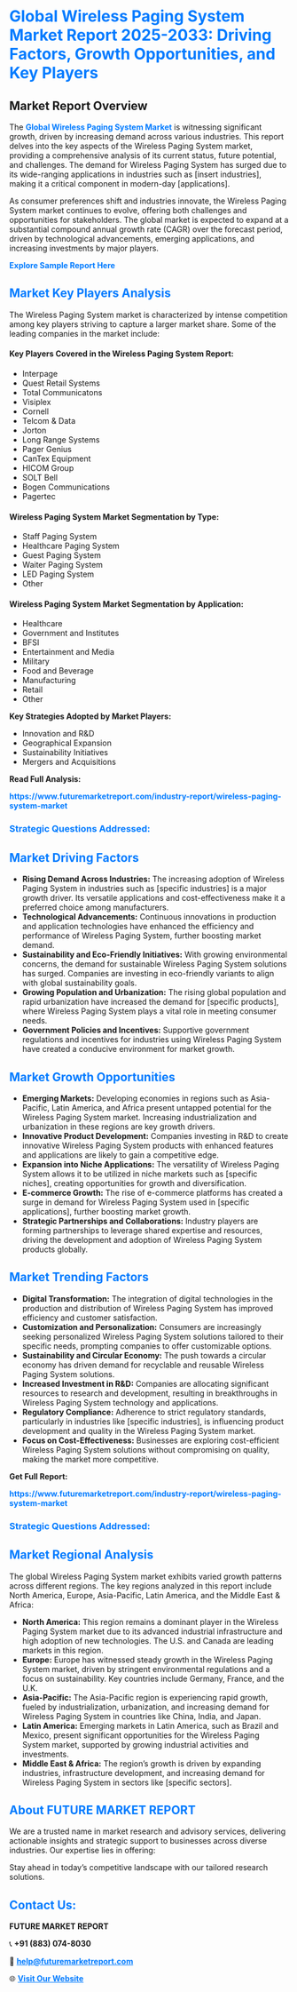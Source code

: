 <h1 style="color: #007BFF;">Global Wireless Paging System Market Report 2025-2033: Driving Factors, Growth Opportunities, and Key Players</h1>

<section id="overview">
<h2>Market Report Overview</h2>
<p>The <a href="https://www.futuremarketreport.com/industry-report/wireless-paging-system-market" style="color: #007BFF; text-decoration: none;"><strong>Global Wireless Paging System Market</strong></a> is witnessing significant growth, driven by increasing demand across various industries. This report delves into the key aspects of the Wireless Paging System market, providing a comprehensive analysis of its current status, future potential, and challenges. The demand for Wireless Paging System has surged due to its wide-ranging applications in industries such as [insert industries], making it a critical component in modern-day [applications].</p>
<p>As consumer preferences shift and industries innovate, the Wireless Paging System market continues to evolve, offering both challenges and opportunities for stakeholders. The global market is expected to expand at a substantial compound annual growth rate (CAGR) over the forecast period, driven by technological advancements, emerging applications, and increasing investments by major players.</p>
</section>

<section id="overview">
<p><a href="https://www.futuremarketreport.com/request-sample/reportId=115947" style="color: #007BFF; text-decoration: none;"><strong>Explore Sample Report Here</strong></a></p>
</section>

<section id="key-players">
<h2 style="color: #007BFF;">Market Key Players Analysis</h2>
<p>The Wireless Paging System market is characterized by intense competition among key players striving to capture a larger market share. Some of the leading companies in the market include:</p>
<h4>Key Players Covered in the Wireless Paging System Report:</h4>
<ul><li>Interpage</li><li>Quest Retail Systems</li><li>Total Communicatons</li><li>Visiplex</li><li>Cornell</li><li>Telcom &amp; Data</li><li>Jorton</li><li>Long Range Systems</li><li>Pager Genius</li><li>CanTex Equipment</li><li>HICOM Group</li><li>SOLT Bell</li><li>Bogen Communications</li><li>Pagertec</li></ul>
<h4>Wireless Paging System Market Segmentation by Type:</h4>
<ul><li>Staff Paging System</li><li>Healthcare Paging System</li><li>Guest Paging System</li><li>Waiter Paging System</li><li>LED Paging System</li><li>Other</li></ul>

<h4>Wireless Paging System Market Segmentation by Application:</h4>
<ul><li>Healthcare</li><li>Government and Institutes</li><li>BFSI</li><li>Entertainment and Media</li><li>Military</li><li>Food and Beverage</li><li>Manufacturing</li><li>Retail</li><li>Other</li></ul>
<p><strong>Key Strategies Adopted by Market Players:</strong></p>
<ul>
<li>Innovation and R&D</li>
<li>Geographical Expansion</li>
<li>Sustainability Initiatives</li>
<li>Mergers and Acquisitions</li>
</ul>
</section>

<section>
<p><strong>Read Full Analysis: </strong></p><a href="https://www.futuremarketreport.com/industry-report/wireless-paging-system-market" style="color: #007BFF; text-decoration: none;"><strong>https://www.futuremarketreport.com/industry-report/wireless-paging-system-market</strong></a>
<h3 style="color: #007BFF;">Strategic Questions Addressed:</h3>
</section>

<section id="driving-factors">
<h2 style="color: #007BFF;">Market Driving Factors</h2>
<ul>
<li><strong>Rising Demand Across Industries:</strong> The increasing adoption of Wireless Paging System in industries such as [specific industries] is a major growth driver. Its versatile applications and cost-effectiveness make it a preferred choice among manufacturers.</li>
<li><strong>Technological Advancements:</strong> Continuous innovations in production and application technologies have enhanced the efficiency and performance of Wireless Paging System, further boosting market demand.</li>
<li><strong>Sustainability and Eco-Friendly Initiatives:</strong> With growing environmental concerns, the demand for sustainable Wireless Paging System solutions has surged. Companies are investing in eco-friendly variants to align with global sustainability goals.</li>
<li><strong>Growing Population and Urbanization:</strong> The rising global population and rapid urbanization have increased the demand for [specific products], where Wireless Paging System plays a vital role in meeting consumer needs.</li>
<li><strong>Government Policies and Incentives:</strong> Supportive government regulations and incentives for industries using Wireless Paging System have created a conducive environment for market growth.</li>
</ul>
</section>

<section id="growth-opportunities">
<h2 style="color: #007BFF;">Market Growth Opportunities</h2>
<ul>
<li><strong>Emerging Markets:</strong> Developing economies in regions such as Asia-Pacific, Latin America, and Africa present untapped potential for the Wireless Paging System market. Increasing industrialization and urbanization in these regions are key growth drivers.</li>
<li><strong>Innovative Product Development:</strong> Companies investing in R&D to create innovative Wireless Paging System products with enhanced features and applications are likely to gain a competitive edge.</li>
<li><strong>Expansion into Niche Applications:</strong> The versatility of Wireless Paging System allows it to be utilized in niche markets such as [specific niches], creating opportunities for growth and diversification.</li>
<li><strong>E-commerce Growth:</strong> The rise of e-commerce platforms has created a surge in demand for Wireless Paging System used in [specific applications], further boosting market growth.</li>
<li><strong>Strategic Partnerships and Collaborations:</strong> Industry players are forming partnerships to leverage shared expertise and resources, driving the development and adoption of Wireless Paging System products globally.</li>
</ul>
</section>

<section id="trending-factors">
<h2 style="color: #007BFF;">Market Trending Factors</h2>
<ul>
<li><strong>Digital Transformation:</strong> The integration of digital technologies in the production and distribution of Wireless Paging System has improved efficiency and customer satisfaction.</li>
<li><strong>Customization and Personalization:</strong> Consumers are increasingly seeking personalized Wireless Paging System solutions tailored to their specific needs, prompting companies to offer customizable options.</li>
<li><strong>Sustainability and Circular Economy:</strong> The push towards a circular economy has driven demand for recyclable and reusable Wireless Paging System solutions.</li>
<li><strong>Increased Investment in R&D:</strong> Companies are allocating significant resources to research and development, resulting in breakthroughs in Wireless Paging System technology and applications.</li>
<li><strong>Regulatory Compliance:</strong> Adherence to strict regulatory standards, particularly in industries like [specific industries], is influencing product development and quality in the Wireless Paging System market.</li>
<li><strong>Focus on Cost-Effectiveness:</strong> Businesses are exploring cost-efficient Wireless Paging System solutions without compromising on quality, making the market more competitive.</li>
</ul>
</section>

<section>
<p><strong>Get Full Report: </strong></p><a href="https://www.futuremarketreport.com/industry-report/wireless-paging-system-market" style="color: #007BFF; text-decoration: none;"><strong>https://www.futuremarketreport.com/industry-report/wireless-paging-system-market</strong></a>
<h3 style="color: #007BFF;">Strategic Questions Addressed:</h3>
</section>


<section id="regional-analysis">
<h2 style="color: #007BFF;">Market Regional Analysis</h2>
<p>The global Wireless Paging System market exhibits varied growth patterns across different regions. The key regions analyzed in this report include North America, Europe, Asia-Pacific, Latin America, and the Middle East & Africa:</p>
<ul>
<li><strong>North America:</strong> This region remains a dominant player in the Wireless Paging System market due to its advanced industrial infrastructure and high adoption of new technologies. The U.S. and Canada are leading markets in this region.</li>
<li><strong>Europe:</strong> Europe has witnessed steady growth in the Wireless Paging System market, driven by stringent environmental regulations and a focus on sustainability. Key countries include Germany, France, and the U.K.</li>
<li><strong>Asia-Pacific:</strong> The Asia-Pacific region is experiencing rapid growth, fueled by industrialization, urbanization, and increasing demand for Wireless Paging System in countries like China, India, and Japan.</li>
<li><strong>Latin America:</strong> Emerging markets in Latin America, such as Brazil and Mexico, present significant opportunities for the Wireless Paging System market, supported by growing industrial activities and investments.</li>
<li><strong>Middle East & Africa:</strong> The region’s growth is driven by expanding industries, infrastructure development, and increasing demand for Wireless Paging System in sectors like [specific sectors].</li>
</ul>
</section>

<footer>
<h2 style="color: #007BFF;">About FUTURE MARKET REPORT</h2>
<p>We are a trusted name in market research and advisory services, delivering actionable insights and strategic support to businesses across diverse industries. Our expertise lies in offering:</p>

<p>Stay ahead in today’s competitive landscape with our tailored research solutions.</p>

<h2 style="color: #007BFF;">Contact Us:</h2>
<p><strong>FUTURE MARKET REPORT</strong></p>
<p>📞 <strong>+91 (883) 074-8030</strong></p>
<p>📧 <strong><a href="mailto:help@futuremarketreport.com" style="color: #007BFF;">help@futuremarketreport.com</a></strong></p>
<p>🌐 <strong><a href="https://www.futuremarketreport.com/" style="color: #007BFF;">Visit Our Website</a></strong></p>
</footer>